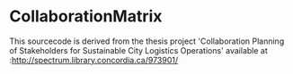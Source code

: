 CollaborationMatrix
===================

This sourcecode is derived from the thesis project 'Collaboration Planning of Stakeholders for Sustainable City Logistics Operations' available at :http://spectrum.library.concordia.ca/973901/
